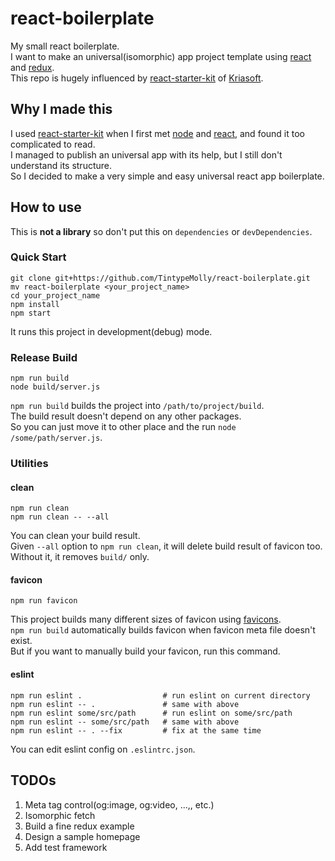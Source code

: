 # react-boilerplate

My small react boilerplate.  
I want to make an universal(isomorphic) app project template using [react](https://facebook.github.io/react/) and [redux](http://redux.js.org/).  
This repo is hugely influenced by [react-starter-kit](https://github.com/kriasoft/react-starter-kit) of [Kriasoft](https://github.com/kriasoft).

## Why I made this

I used [react-starter-kit](https://github.com/kriasoft/react-starter-kit) when I first met [node](https://nodejs.org/) and [react](https://facebook.github.io/react/), and found it too complicated to read.  
I managed to publish an universal app with its help, but I still don't understand its structure.  
So I decided to make a very simple and easy universal react app boilerplate.

## How to use

This is **not a library** so don't put this on `dependencies` or `devDependencies`.  

### Quick Start

```
git clone git+https://github.com/TintypeMolly/react-boilerplate.git
mv react-boilerplate <your_project_name>
cd your_project_name
npm install
npm start
```

It runs this project in development(debug) mode.

### Release Build

```
npm run build
node build/server.js
```

`npm run build` builds the project into `/path/to/project/build`.  
The build result doesn't depend on any other packages.  
So you can just move it to other place and the run `node /some/path/server.js`.

### Utilities

#### clean

```
npm run clean
npm run clean -- --all
```

You can clean your build result.  
Given `--all` option to `npm run clean`, it will delete build result of favicon too.  
Without it, it removes `build/` only.

#### favicon

```
npm run favicon
```

This project builds many different sizes of favicon using [favicons](https://github.com/haydenbleasel/favicons).  
`npm run build` automatically builds favicon when favicon meta file doesn't exist.  
But if you want to manually build your favicon, run this command.

#### eslint

```
npm run eslint .                  # run eslint on current directory
npm run eslint -- .               # same with above
npm run eslint some/src/path      # run eslint on some/src/path
npm run eslint -- some/src/path   # same with above
npm run eslint -- . --fix         # fix at the same time
```

You can edit eslint config on `.eslintrc.json`.

## TODOs

1. Meta tag control(og:image, og:video, ...,, etc.)
2. Isomorphic fetch
3. Build a fine redux example
4. Design a sample homepage
5. Add test framework
